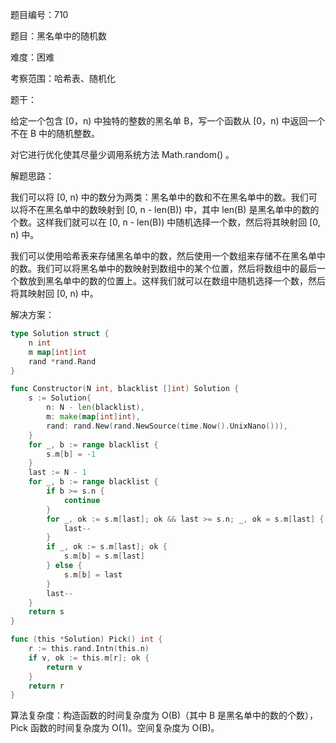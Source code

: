题目编号：710

题目：黑名单中的随机数

难度：困难

考察范围：哈希表、随机化

题干：

给定一个包含 [0，n) 中独特的整数的黑名单 B，写一个函数从 [0，n) 中返回一个不在 B 中的随机整数。

对它进行优化使其尽量少调用系统方法 Math.random() 。

解题思路：

我们可以将 [0, n) 中的数分为两类：黑名单中的数和不在黑名单中的数。我们可以将不在黑名单中的数映射到 [0, n - len(B)) 中，其中 len(B) 是黑名单中的数的个数。这样我们就可以在 [0, n - len(B)) 中随机选择一个数，然后将其映射回 [0, n) 中。

我们可以使用哈希表来存储黑名单中的数，然后使用一个数组来存储不在黑名单中的数。我们可以将黑名单中的数映射到数组中的某个位置，然后将数组中的最后一个数放到黑名单中的数的位置上。这样我们就可以在数组中随机选择一个数，然后将其映射回 [0, n) 中。

解决方案：

```go
type Solution struct {
    n int
    m map[int]int
    rand *rand.Rand
}

func Constructor(N int, blacklist []int) Solution {
    s := Solution{
        n: N - len(blacklist),
        m: make(map[int]int),
        rand: rand.New(rand.NewSource(time.Now().UnixNano())),
    }
    for _, b := range blacklist {
        s.m[b] = -1
    }
    last := N - 1
    for _, b := range blacklist {
        if b >= s.n {
            continue
        }
        for _, ok := s.m[last]; ok && last >= s.n; _, ok = s.m[last] {
            last--
        }
        if _, ok := s.m[last]; ok {
            s.m[b] = s.m[last]
        } else {
            s.m[b] = last
        }
        last--
    }
    return s
}

func (this *Solution) Pick() int {
    r := this.rand.Intn(this.n)
    if v, ok := this.m[r]; ok {
        return v
    }
    return r
}
```

算法复杂度：构造函数的时间复杂度为 O(B)（其中 B 是黑名单中的数的个数），Pick 函数的时间复杂度为 O(1)。空间复杂度为 O(B)。
